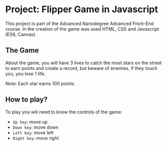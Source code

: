 # Project: Flipper Game in Javascript

This project is part of the Advanced Nanodegree Advanced Front-End course. In the creation of the game was used HTML, CSS and Javascript (ES6, Canvas).

## The Game

About the game, you will have 3 lives to catch the most stars on the street to earn points and create a record, but beware of enemies, if they touch you, you lose 1 life.

Note: Each star earns 100 points.

## How to play?

To play you will need to know the controls of the game:
 - `Up key`: move up
 - `Down key`: move down
 - `Left key`: move left
 - `Right key`: move right
